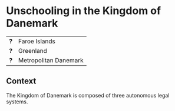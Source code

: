 # Unschooling in the Kingdom of Danemark

| | |
|-|-|
| __?__ | Faroe Islands |
| __?__ | Greenland |
| __?__ | Metropolitan Danemark |

## Context

The Kingdom of Danemark is composed of three autonomous legal systems.
